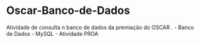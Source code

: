 # Oscar-Banco-de-Dados
Atividade de consulta n banco de dados da premiação do OSCAR . - Banco de Dados - MySQL - Atividade PROA
